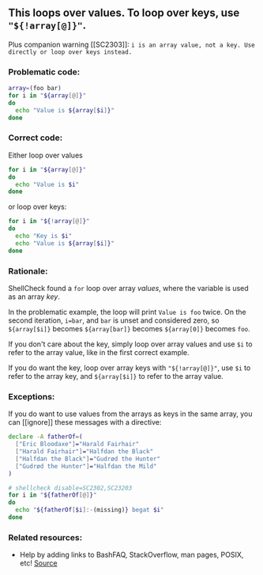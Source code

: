 ## This loops over values. To loop over keys, use `"${!array[@]}"`.

Plus companion warning [[SC2303]]: `i is an array value, not a key. Use directly or loop over keys instead.`

### Problematic code:

```sh
array=(foo bar)
for i in "${array[@]}"
do
  echo "Value is ${array[$i]}"
done
```

### Correct code:

Either loop over values 

```sh
for i in "${array[@]}"
do
  echo "Value is $i"
done
```

or loop over keys:

```sh
for i in "${!array[@]}"
do
  echo "Key is $i"
  echo "Value is ${array[$i]}"
done
```

### Rationale:

ShellCheck found a `for` loop over array *values*, where the variable is used as an array *key*. 

In the problematic example, the loop will print `Value is foo` twice. On the second iteration, `i=bar`, and `bar` is unset and considered zero, so `${array[$i]}` becomes `${array[bar]}` becomes `${array[0]}` becomes `foo`.

If you don't care about the key, simply loop over array values and use `$i` to refer to the array value, like in the first correct example.

If you do want the key, loop over array keys with `"${!array[@]}"`, use `$i` to refer to the array key, and `${array[$i]}` to refer to the array value.

### Exceptions:

If you do want to use values from the arrays as keys in the same array, you can [[ignore]] these messages with a directive:

```sh
declare -A fatherOf=(
  ["Eric Bloodaxe"]="Harald Fairhair"
  ["Harald Fairhair"]="Halfdan the Black"
  ["Halfdan the Black"]="Gudrød the Hunter"
  ["Gudrød the Hunter"]="Halfdan the Mild"
)

# shellcheck disable=SC2302,SC23203
for i in "${fatherOf[@]}" 
do
  echo "${fatherOf[$i]:-(missing)} begat $i"
done
```

### Related resources:

* Help by adding links to BashFAQ, StackOverflow, man pages, POSIX, etc!
[Source](https://github.com/koalaman/shellcheck/wiki/SC2302)


